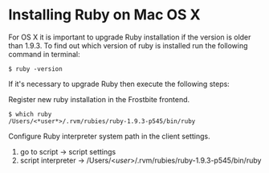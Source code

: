 # Installing Ruby on Mac OS X

For OS X it is important to upgrade Ruby installation if the version is older than 1.9.3.
To find out which version of ruby is installed run the following command in terminal:

```shell
$ ruby -version
```

If it's necessary to upgrade Ruby then execute the following steps:

Register new ruby installation in the Frostbite frontend.

```shell
$ which ruby
/Users/<*user*>/.rvm/rubies/ruby-1.9.3-p545/bin/ruby
```

Configure Ruby interpreter system path in the client settings.
1. go to script -> script settings
2. script interpreter -> /Users/<*user*>/.rvm/rubies/ruby-1.9.3-p545/bin/ruby
